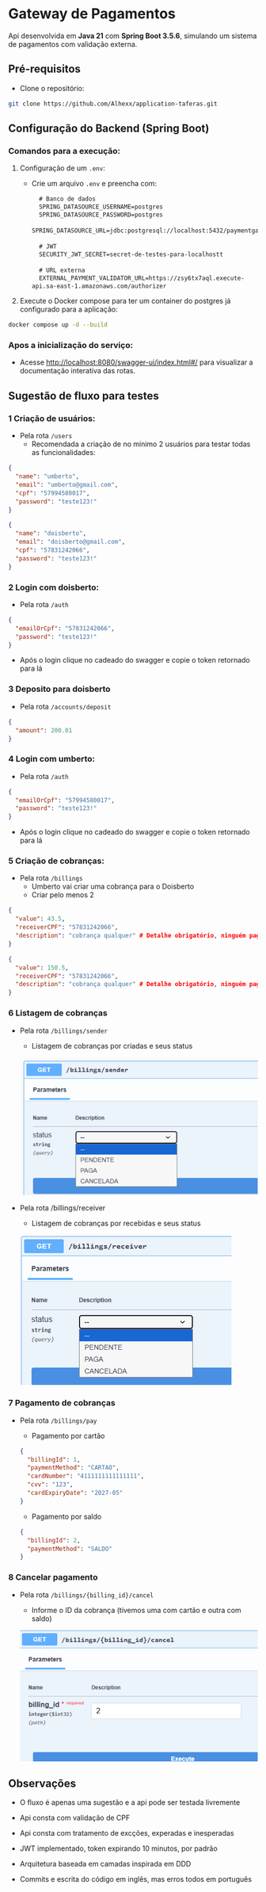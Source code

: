# Gateway de Pagamentos

Api desenvolvida em **Java 21** com **Spring Boot 3.5.6**, simulando um sistema de pagamentos com validação externa.

## Pré-requisitos

- Clone o repositório:

```bash
git clone https://github.com/Alhexx/application-taferas.git
```

## Configuração do Backend (Spring Boot)

### Comandos para a execução:

1. Configuração de um `.env`:

   - Crie um arquivo `.env` e preencha com:

     ```docker
       # Banco de dados
       SPRING_DATASOURCE_USERNAME=postgres
       SPRING_DATASOURCE_PASSWORD=postgres
       SPRING_DATASOURCE_URL=jdbc:postgresql://localhost:5432/paymentgateway

       # JWT
       SECURITY_JWT_SECRET=secret-de-testes-para-localhostt

       # URL externa
       EXTERNAL_PAYMENT_VALIDATOR_URL=https://zsy6tx7aql.execute-api.sa-east-1.amazonaws.com/authorizer
     ```

2. Execute o Docker compose para ter um container do postgres já configurado para a aplicação:

```bash
docker compose up -d --build
```

### Apos a inicialização do serviço:

- Acesse [http://localhost:8080/swagger-ui/index.html#/](http://localhost:8080/swagger-ui/index.html#/) para visualizar a documentação interativa das rotas.

## Sugestão de fluxo para testes

### 1 Criação de usuários:

- Pela rota `/users`
  - Recomendada a criação de no mínimo 2 usuários para testar todas as funcionalidades:

```json
{
  "name": "umberto",
  "email": "umberto@gmail.com",
  "cpf": "57994580017",
  "password": "teste123!"
}
```

```json
{
  "name": "doisberto",
  "email": "doisberto@gmail.com",
  "cpf": "57831242066",
  "password": "teste123!"
}
```

### 2 Login com doisberto:

- Pela rota `/auth`

```json
{
  "emailOrCpf": "57831242066",
  "password": "teste123!"
}
```

- Após o login clique no cadeado do swagger e copie o token retornado para lá

### 3 Deposito para doisberto

- Pela rota `/accounts/deposit`

```json
{
  "amount": 200.01
}
```

### 4 Login com umberto:

- Pela rota `/auth`

```json
{
  "emailOrCpf": "57994580017",
  "password": "teste123!"
}
```

- Após o login clique no cadeado do swagger e copie o token retornado para lá

### 5 Criação de cobranças:

- Pela rota `/billings`
  - Umberto vai criar uma cobrança para o Doisberto
  - Criar pelo menos 2

```json
{
  "value": 43.5,
  "receiverCPF": "57831242066",
  "description": "cobrança qualquer" # Detalhe obrigatório, ninguém paga algo sem saber o que é
}
```

```json
{
  "value": 150.5,
  "receiverCPF": "57831242066",
  "description": "cobrança qualquer" # Detalhe obrigatório, ninguém paga algo sem saber o que é
}
```

### 6 Listagem de cobranças

- Pela rota `/billings/sender`

  - Listagem de cobranças por criadas e seus status

  ![alt text](public/image.png)

- Pela rota /billings/receiver

  - Listagem de cobranças por recebidas e seus status

  ![alt text](public/image2.png)

### 7 Pagamento de cobranças

- Pela rota `/billings/pay`

  - Pagamento por cartão

  ```json
  {
    "billingId": 1,
    "paymentMethod": "CARTAO",
    "cardNumber": "4111111111111111",
    "cvv": "123",
    "cardExpiryDate": "2027-05"
  }
  ```

  - Pagamento por saldo

  ```json
  {
    "billingId": 2,
    "paymentMethod": "SALDO"
  }
  ```

### 8 Cancelar pagamento

- Pela rota `/billings/{billing_id}/cancel`

  - Informe o ID da cobrança (tivemos uma com cartão e outra com saldo)

  ![alt text](public/image3.png)

## Observações

- O fluxo é apenas uma sugestão e a api pode ser testada livremente

- Api consta com validação de CPF

- Api consta com tratamento de excções, experadas e inesperadas

- JWT implementado, token expirando 10 minutos, por padrão

- Arquitetura baseada em camadas inspirada em DDD

- Commits e escrita do código em inglês, mas erros todos em português
